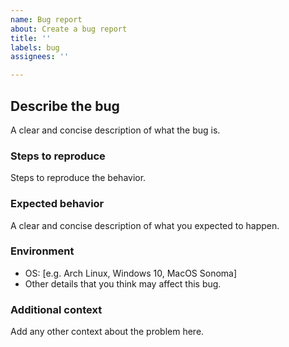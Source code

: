 ```yaml
---
name: Bug report
about: Create a bug report
title: ''
labels: bug
assignees: ''

---
```


## Describe the bug
A clear and concise description of what the bug is.

### Steps to reproduce
Steps to reproduce the behavior.

### Expected behavior
A clear and concise description of what you expected to happen.

### Environment
 - OS: [e.g. Arch Linux, Windows 10, MacOS Sonoma]
 - Other details that you think may affect this bug.

### Additional context
Add any other context about the problem here.
